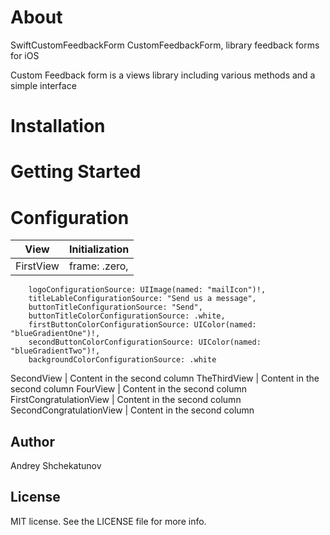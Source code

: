 # About

SwiftCustomFeedbackForm
CustomFeedbackForm,  library feedback forms for iOS

Custom Feedback form is a views library including various methods and a simple interface

# Installation

# Getting Started

# Configuration
View| Initialization
------------ | -------------
FirstView | 		frame: .zero,
		logoConfigurationSource: UIImage(named: "mailIcon")!,
		titleLableConfigurationSource: "Send us a message",
		buttonTitleConfigurationSource: "Send",
		buttonTitleColorConfigurationSource: .white,
		firstButtonColorConfigurationSource: UIColor(named: "blueGradientOne")!,
		secondButtonColorConfigurationSource: UIColor(named: "blueGradientTwo")!,
		backgroundColorConfigurationSource: .white
    
SecondView | Content in the second column
TheThirdView | Content in the second column
FourView | Content in the second column
FirstCongratulationView | Content in the second column
SecondCongratulationView | Content in the second column

## Author
Andrey Shchekatunov

## License
MIT license. See the LICENSE file for more info.
